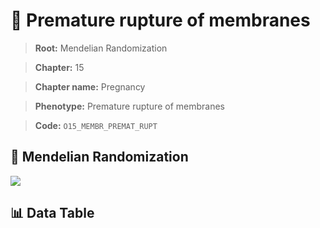 # 🧪 Premature rupture of membranes

> **Root:** Mendelian Randomization

> **Chapter:** 15  

> **Chapter name:** Pregnancy

> **Phenotype:** Premature rupture of membranes  

> **Code:** `O15_MEMBR_PREMAT_RUPT`

## 🧬 Mendelian Randomization  

<img src="/MR/Figures/Forward/O15_MEMBR_PREMAT_RUPT.png"/>

## 📊 Data Table

<CsvTableMRF src="/public/MR/Data/Forward/O15_MEMBR_PREMAT_RUPT.csv"/>
